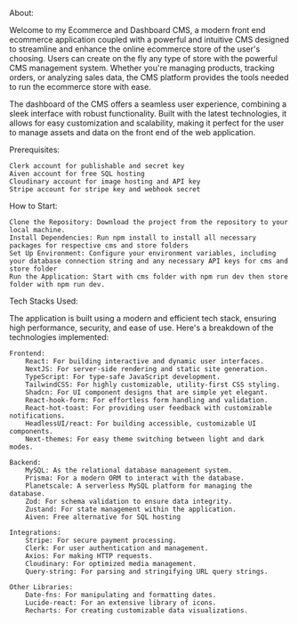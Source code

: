 About:

Welcome to my Ecommerce and Dashboard CMS, a modern front end ecommerce application coupled with a powerful and intuitive CMS designed to streamline and enhance the online ecommerce store of the user's choosing. Users can create on the fly any type of store with the powerful CMS management system. Whether you're managing products, tracking orders, or analyzing sales data, the CMS platform provides the tools needed to run the ecommerce store with ease.

The dashboard of the CMS offers a seamless user experience, combining a sleek interface with robust functionality. Built with the latest technologies, it allows for easy customization and scalability, making it perfect for the user to manage assets and data on the front end of the web application.

Prerequisites:

    Clerk account for publishable and secret key
    Aiven account for free SQL hosting
    Cloudinary account for image hosting and API key
    Stripe account for stripe key and webhook secret

How to Start:

    Clone the Repository: Download the project from the repository to your local machine.
    Install Dependencies: Run npm install to install all necessary packages for respective cms and store folders
    Set Up Environment: Configure your environment variables, including your database connection string and any necessary API keys for cms and store folder
    Run the Application: Start with cms folder with npm run dev then store folder with npm run dev.

Tech Stacks Used:

The application is built using a modern and efficient tech stack, ensuring high performance, security, and ease of use. Here's a breakdown of the technologies implemented:

    Frontend:
        React: For building interactive and dynamic user interfaces.
        NextJS: For server-side rendering and static site generation.
        TypeScript: For type-safe JavaScript development.
        TailwindCSS: For highly customizable, utility-first CSS styling.
        Shadcn: For UI component designs that are simple yet elegant.
        React-hook-form: For effortless form handling and validation.
        React-hot-toast: For providing user feedback with customizable notifications.
        HeadlessUI/react: For building accessible, customizable UI components.
        Next-themes: For easy theme switching between light and dark modes.

    Backend:
        MySQL: As the relational database management system.
        Prisma: For a modern ORM to interact with the database.
        Planetscale: A serverless MySQL platform for managing the database.
        Zod: For schema validation to ensure data integrity.
        Zustand: For state management within the application.
        Aiven: Free alternative for SQL hosting

    Integrations:
        Stripe: For secure payment processing.
        Clerk: For user authentication and management.
        Axios: For making HTTP requests.
        Cloudinary: For optimized media management.
        Query-string: For parsing and stringifying URL query strings.

    Other Libraries:
        Date-fns: For manipulating and formatting dates.
        Lucide-react: For an extensive library of icons.
        Recharts: For creating customizable data visualizations.